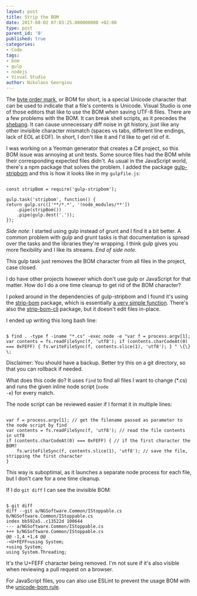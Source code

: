 ```yaml
---
layout: post
title: Strip the BOM
date: 2017-08-02 07:03:25.000000000 +02:00
type: post
parent_id: '0'
published: true
categories:
- Code
tags:
- bom
- gulp
- nodejs
- Visual Studio
author: Nikolaos Georgiou
---
```


The <a href="https://en.wikipedia.org/wiki/Byte_order_mark" target="_blank" rel="noopener">byte order mark</a>, or BOM for short, is a special Unicode character that can be used to indicate that a file's contents is Unicode. Visual Studio is one of those editors that like to use the BOM when saving UTF-8 files. There are a few problems with the BOM. It can break shell scripts, as it precedes the <a href="https://en.wikipedia.org/wiki/Shebang_(Unix)" target="_blank" rel="noopener">shebang</a>. It can cause unnecessary diff noise in git history, just like any other invisible character mismatch (spaces vs tabs, different line endings, lack of EOL at EOF). In short, I don't like it and I'd like to get rid of it.

<!--more-->

I was working on a Yeoman generator that creates a C# project, so this BOM issue was annoying at unit tests. Some source files had the BOM while their corresponding expected files didn't. As usual in the JavaScript world, there's a npm package that solves the problem. I added the package <a href="https://github.com/lichunqiang/gulp-stripbom" target="_blank" rel="noopener">gulp-stripbom</a> and this is how it looks like in my <code>gulpfile.js</code>:

```

const stripBom = require('gulp-stripbom');

gulp.task('stripbom', function() {
return gulp.src(['**/*.*', '!node_modules/**'])
    .pipe(stripBom())
    .pipe(gulp.dest('.'));
});

```

<em>Side note</em>: I started using gulp instead of grunt and I find it a bit better. A common problem with gulp and grunt tasks is that documentation is spread over the tasks and the libraries they're wrapping. I think gulp gives you more flexibility and I like its streams. <em>End of side note</em>.

This gulp task just removes the BOM character from all files in the project, case closed.

I do have other projects however which don't use gulp or JavaScript for that matter. How do I do a one time cleanup to get rid of the BOM character?

I poked around in the dependencies of gulp-stripbom and I found it's using the <a href="https://github.com/sindresorhus/strip-bom" target="_blank" rel="noopener">strip-bom</a> package, which is essentially <a href="https://github.com/sindresorhus/strip-bom/blob/master/index.js" target="_blank" rel="noopener">a very simple function</a>. There's also the <a href="https://github.com/sindresorhus/strip-bom-cli" target="_blank" rel="noopener">strip-bom-cli</a> package, but it doesn't edit files in-place.

I ended up writing this long bash line:

```

$ find . -type f -iname "*.cs" -exec node -e "var f = process.argv[1]; var contents = fs.readFileSync(f, 'utf8'); if (contents.charCodeAt(0) === 0xFEFF) { fs.writeFileSync(f, contents.slice(1), 'utf8'); } " \{\} \;

```

Disclaimer: You should have a backup. Better try this on a git directory, so that you can rollback if needed.

What does this code do? It uses <code>find</code> to find all files I want to change (*.cs) and runs the given inline node script (<code>node -e</code>) for every match.

The node script can be reviewed easier if I format it in multiple lines:

```

var f = process.argv[1]; // get the filename passed as parameter to the node script by find
var contents = fs.readFileSync(f, 'utf8'); // read the file contents in utf8
if (contents.charCodeAt(0) === 0xFEFF) { // if the first character the BOM?
    fs.writeFileSync(f, contents.slice(1), 'utf8'); // save the file, stripping the first character
}

```

This way is suboptimal, as it launches a separate node process for each file, but I don't care for a one time cleanup.

If I do <code>git diff</code> I can see the invisible BOM:

```

$ git diff
diff --git a/NGSoftware.Common/IStoppable.cs b/NGSoftware.Common/IStoppable.cs
index bb592a5..c13522d 100644
--- a/NGSoftware.Common/IStoppable.cs
+++ b/NGSoftware.Common/IStoppable.cs
@@ -1,4 +1,4 @@
-<U+FEFF>using System;
+using System;
using System.Threading;

```

It's the U+FEFF character being removed. I'm not sure if it's also visible when reviewing a pull request on a browser.

For JavaScript files, you can also use ESLint to prevent the usage BOM with the <a href="http://eslint.org/docs/rules/unicode-bom" target="_blank" rel="noopener">unicode-bom rule</a>.

